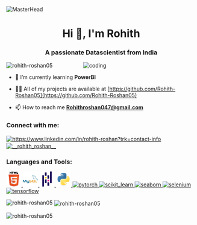![MasterHead](https://mir-s3-cdn-cf.behance.net/project_modules/max_1200/79731568097599.5b50bca477735.jpg)
<h1 align="center">Hi 👋, I'm Rohith</h1>
<h3 align="center">A passionate Datascientist from India</h3>
<img align="right" alt="coding" width="300" src="https://img.freepik.com/free-vector/cartoon-gamer-room-illustration_23-2148923149.jpg?t=st=1735047591~exp=1735051191~hmac=dcea1bbc091fd14ba07cbb29def7b04a8d0e6ee6dbcbfec941e89634f3bf2a5e&w=996">

<p align="left"> <img src="https://komarev.com/ghpvc/?username=rohith-roshan05&label=Profile%20views&color=0e75b6&style=flat" alt="rohith-roshan05" /> </p>

- 🌱 I’m currently learning **PowerBI**

- 👨‍💻 All of my projects are available at [https://github.com/Rohith-Roshan05](https://github.com/Rohith-Roshan05)

- 📫 How to reach me **Rohithroshan047@gmail.com**

<h3 align="left">Connect with me:</h3>
<p align="left">
<a href="https://linkedin.com/in/https://www.linkedin.com/in/rohith-roshan?trk=contact-info" target="blank"><img align="center" src="https://raw.githubusercontent.com/rahuldkjain/github-profile-readme-generator/master/src/images/icons/Social/linked-in-alt.svg" alt="https://www.linkedin.com/in/rohith-roshan?trk=contact-info" height="30" width="40" /></a>
<a href="https://instagram.com/__rohith_roshan__" target="blank"><img align="center" src="https://raw.githubusercontent.com/rahuldkjain/github-profile-readme-generator/master/src/images/icons/Social/instagram.svg" alt="__rohith_roshan__" height="30" width="40" /></a>
</p>

<h3 align="left">Languages and Tools:</h3>
<p align="left"> <a href="https://www.w3.org/html/" target="_blank" rel="noreferrer"> <img src="https://raw.githubusercontent.com/devicons/devicon/master/icons/html5/html5-original-wordmark.svg" alt="html5" width="40" height="40"/> </a> <a href="https://www.mysql.com/" target="_blank" rel="noreferrer"> <img src="https://raw.githubusercontent.com/devicons/devicon/master/icons/mysql/mysql-original-wordmark.svg" alt="mysql" width="40" height="40"/> </a> <a href="https://pandas.pydata.org/" target="_blank" rel="noreferrer"> <img src="https://raw.githubusercontent.com/devicons/devicon/2ae2a900d2f041da66e950e4d48052658d850630/icons/pandas/pandas-original.svg" alt="pandas" width="40" height="40"/> </a> <a href="https://www.python.org" target="_blank" rel="noreferrer"> <img src="https://raw.githubusercontent.com/devicons/devicon/master/icons/python/python-original.svg" alt="python" width="40" height="40"/> </a> <a href="https://pytorch.org/" target="_blank" rel="noreferrer"> <img src="https://www.vectorlogo.zone/logos/pytorch/pytorch-icon.svg" alt="pytorch" width="40" height="40"/> </a> <a href="https://scikit-learn.org/" target="_blank" rel="noreferrer"> <img src="https://upload.wikimedia.org/wikipedia/commons/0/05/Scikit_learn_logo_small.svg" alt="scikit_learn" width="40" height="40"/> </a> <a href="https://seaborn.pydata.org/" target="_blank" rel="noreferrer"> <img src="https://seaborn.pydata.org/_images/logo-mark-lightbg.svg" alt="seaborn" width="40" height="40"/> </a> <a href="https://www.selenium.dev" target="_blank" rel="noreferrer"> <img src="https://raw.githubusercontent.com/detain/svg-logos/780f25886640cef088af994181646db2f6b1a3f8/svg/selenium-logo.svg" alt="selenium" width="40" height="40"/> </a> <a href="https://www.tensorflow.org" target="_blank" rel="noreferrer"> <img src="https://www.vectorlogo.zone/logos/tensorflow/tensorflow-icon.svg" alt="tensorflow" width="40" height="40"/> </a> </p>

<p><img align="left" src="https://github-readme-stats.vercel.app/api/top-langs?username=rohith-roshan05&show_icons=true&locale=en&layout=compact" alt="rohith-roshan05" /></p>

<p>&nbsp;<img align="center" src="https://github-readme-stats.vercel.app/api?username=rohith-roshan05&show_icons=true&locale=en" alt="rohith-roshan05" /></p>

 <p><img align="center" src="https://github-readme-streak-stats.herokuapp.com/?user=rohith-roshan05&" alt="rohith-roshan05" /></p>
